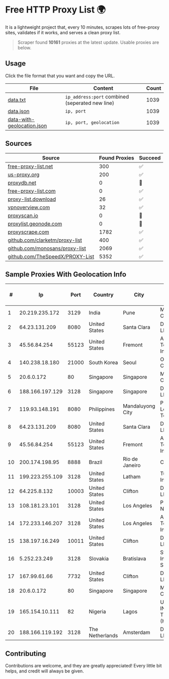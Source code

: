
# Free HTTP Proxy List 🌍

It is a lightweight project that, every 10 minutes, scrapes lots of free-proxy sites, validates if it works, and serves a clean proxy list.


> Scraper found **10161** proxies at the latest update. Usable proxies are below.

## Usage

Click the file format that you want and copy the URL.


|File|Content|Count|
|----|-------|-----|
|[data.txt](https://raw.githubusercontent.com/themiralay/Proxy-List-World/master/data.txt)|`ip_address:port` combined (seperated new line)|1039|
|[data.json](https://raw.githubusercontent.com/themiralay/Proxy-List-World/master/data.json)|`ip, port`|1039|
|[data-with-geolocation.json](https://raw.githubusercontent.com/themiralay/Proxy-List-World/master/data-with-geolocation.json)|`ip, port, geolocation`|1039|

## Sources

|Source|Found Proxies|Succeed|
|------|-------------|-------|
|[free-proxy-list.net](https://free-proxy-list.net)|300|✅|
|[us-proxy.org](https://www.us-proxy.org)|200|✅|
|[proxydb.net](http://proxydb.net)|0|🚫|
|[free-proxy-list.com](https://free-proxy-list.com/?page=&port=&type%5B%5D=http&type%5B%5D=https&up_time=0&search=Search)|0|✅|
|[proxy-list.download](https://www.proxy-list.download/HTTP)|26|✅|
|[vpnoverview.com](https://vpnoverview.com/privacy/anonymous-browsing/free-proxy-servers)|32|✅|
|[proxyscan.io](https://www.proxyscan.io)|0|🚫|
|[proxylist.geonode.com](https://proxylist.geonode.com/api/proxy-list?limit=300&page=1&sort_by=lastChecked&sort_type=desc&protocols=http,https)|0|🚫|
|[proxyscrape.com](https://api.proxyscrape.com/v2/?request=displayproxies&protocol=http&timeout=10000&country=all&ssl=all&anonymity=all)|1782|✅|
|[github.com/clarketm/proxy-list](https://raw.githubusercontent.com/clarketm/proxy-list/master/proxy-list-raw.txt)|400|✅|
|[github.com/monosans/proxy-list](https://raw.githubusercontent.com/monosans/proxy-list/main/proxies/http.txt)|2069|✅|
|[github.com/TheSpeedX/PROXY-List](https://raw.githubusercontent.com/TheSpeedX/PROXY-List/master/http.txt)|5352|✅|


## Sample Proxies With Geolocation Info

|#|Ip|Port|Country|City|Internet Service Provider|
|-|--|----|-------|----|-------------------------|
|1|20.219.235.172|3129|India|Pune|Microsoft Corporation|
|2|64.23.131.209|8080|United States|Santa Clara|DigitalOcean, LLC|
|3|45.56.84.254|55123|United States|Fremont|Akamai Technologies, Inc.|
|4|140.238.18.180|21000|South Korea|Seoul|Oracle Corporation|
|5|20.6.0.172|80|Singapore|Singapore|Microsoft Corporation|
|6|188.166.197.129|3128|Singapore|Singapore|DigitalOcean, LLC|
|7|119.93.148.191|8080|Philippines|Mandaluyong City|Philippine Long Distance Telephone Co.|
|8|64.23.131.209|8080|United States|Santa Clara|DigitalOcean, LLC|
|9|45.56.84.254|55123|United States|Fremont|Akamai Technologies, Inc.|
|10|200.174.198.95|8888|Brazil|Rio de Janeiro|Claro S.A|
|11|199.223.255.109|3128|United States|Latham|Turnkey Internet Inc.|
|12|64.225.8.132|10003|United States|Clifton|DigitalOcean, LLC|
|13|108.181.23.101|3128|United States|Los Angeles|Psychz Networks|
|14|172.233.146.207|3128|United States|Los Angeles|Akamai Technologies, Inc.|
|15|138.197.16.249|10011|United States|Clifton|DigitalOcean, LLC|
|16|5.252.23.249|3128|Slovakia|Bratislava|Stark Industries Solutions LTD|
|17|167.99.61.66|7732|United States|Clifton|DigitalOcean, LLC|
|18|20.6.0.172|80|Singapore|Singapore|Microsoft Corporation|
|19|165.154.10.111|82|Nigeria|Lagos|UCLOUD INFORMATION TECHNOLOGY (HK) LIMITED|
|20|188.166.119.192|3128|The Netherlands|Amsterdam|DigitalOcean, LLC|



## Contributing

Contributions are welcome, and they are greatly appreciated! Every
little bit helps, and credit will always be given.

